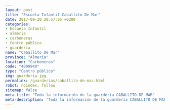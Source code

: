 ```yaml
---
layout: post
title: "Escuela Infantil Caballito De Mar"
date: 2017-09-20 20:57:05 +0200
categories:
- Escuela Infantil
- almeria
- carboneras
- Centro público
- guarderia
name: "Caballito De Mar"
province: "Almería"
location: "Carboneras"
code: "4009940"
type: "Centro público"
img: guarderia.jpg
permalink: /guarderias/caballito-de-mar.html
robot: noindex, follow
sitemap: false
meta-title: "Toda la información de la guardería CABALLITO DE MAR"
meta-description: "Toda la información de la guardería CABALLITO DE MAR"
---
```

